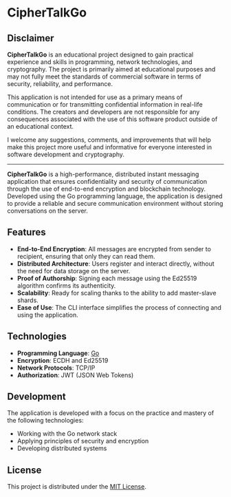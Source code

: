 # CipherTalkGo

## Disclaimer

**CipherTalkGo** is an educational project designed to gain practical experience and skills in programming, network
technologies, and cryptography. The project is primarily aimed at educational purposes and may not fully meet the
standards of commercial software in terms of security, reliability, and performance.

This application is not intended for use as a primary means of communication or for transmitting confidential
information in real-life conditions. The creators and developers are not responsible for any consequences associated
with the use of this software product outside of an educational context.

I welcome any suggestions, comments, and improvements that will help make this project more useful and informative for
everyone interested in software development and cryptography.

---

**CipherTalkGo** is a high-performance, distributed instant messaging application that ensures confidentiality and
security of communication through the use of end-to-end encryption and blockchain technology. Developed using the Go
programming language, the application is designed to provide a reliable and secure communication environment without
storing conversations on the server.

## Features

- **End-to-End Encryption**: All messages are encrypted from sender to recipient, ensuring that only they can read them.
- **Distributed Architecture**: Users register and interact directly, without the need for data storage on the server.
- **Proof of Authorship**: Signing each message using the Ed25519 algorithm confirms its authenticity.
- **Scalability**: Ready for scaling thanks to the ability to add master-slave shards.
- **Ease of Use**: The CLI interface simplifies the process of connecting and using the application.

## Technologies

- **Programming Language**: [Go](https://golang.org/)
- **Encryption**: ECDH and Ed25519
- **Network Protocols**: TCP/IP
- **Authorization**: JWT (JSON Web Tokens)

## Development

The application is developed with a focus on the practice and mastery of the following technologies:

- Working with the Go network stack
- Applying principles of security and encryption
- Developing distributed systems

## License

This project is distributed under the [MIT License](LICENSE).